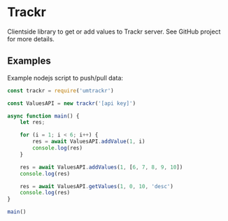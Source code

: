 # Trackr

Clientside library to get or add values to Trackr server. See GitHub project for more details.

## Examples

Example nodejs script to push/pull data:

```js
const trackr = require('umtrackr')

const ValuesAPI = new trackr('[api key]')

async function main() {
    let res;

    for (i = 1; i < 6; i++) {
        res = await ValuesAPI.addValue(1, i)
        console.log(res)
    }

    res = await ValuesAPI.addValues(1, [6, 7, 8, 9, 10])
    console.log(res)

    res = await ValuesAPI.getValues(1, 0, 10, 'desc')
    console.log(res)
}

main()
```
